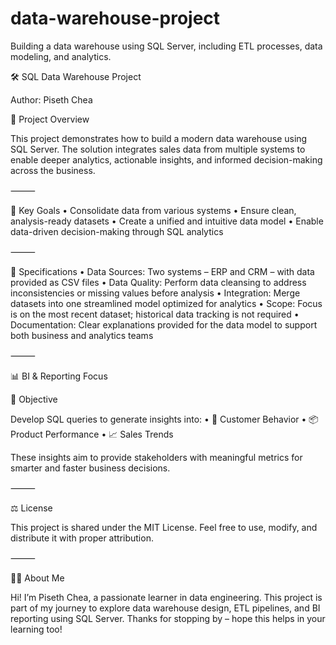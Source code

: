 # data-warehouse-project
Building a data warehouse using SQL Server, including ETL processes, data modeling, and analytics.

🛠️ SQL Data Warehouse Project

Author: Piseth Chea

🚀 Project Overview

This project demonstrates how to build a modern data warehouse using SQL Server. The solution integrates sales data from multiple systems to enable deeper analytics, actionable insights, and informed decision-making across the business.

⸻

📌 Key Goals
	•	Consolidate data from various systems
	•	Ensure clean, analysis-ready datasets
	•	Create a unified and intuitive data model
	•	Enable data-driven decision-making through SQL analytics

⸻

📁 Specifications
	•	Data Sources: Two systems – ERP and CRM – with data provided as CSV files
	•	Data Quality: Perform data cleansing to address inconsistencies or missing values before analysis
	•	Integration: Merge datasets into one streamlined model optimized for analytics
	•	Scope: Focus is on the most recent dataset; historical data tracking is not required
	•	Documentation: Clear explanations provided for the data model to support both business and analytics teams

⸻

📊 BI & Reporting Focus

🎯 Objective

Develop SQL queries to generate insights into:
	•	🧍 Customer Behavior
	•	📦 Product Performance
	•	📈 Sales Trends

These insights aim to provide stakeholders with meaningful metrics for smarter and faster business decisions.

⸻

⚖️ License

This project is shared under the MIT License.
Feel free to use, modify, and distribute it with proper attribution.

⸻

👨‍💻 About Me

Hi! I’m Piseth Chea, a passionate learner in data engineering.
This project is part of my journey to explore data warehouse design, ETL pipelines, and BI reporting using SQL Server.
Thanks for stopping by – hope this helps in your learning too!
